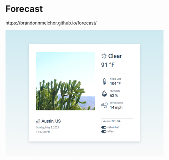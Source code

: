 # Forecast

https://brandonnmelchor.github.io/forecast/

![](https://github.com/brandonnmelchor/forecast/blob/main/src/images/screenshot.png?raw=true)
